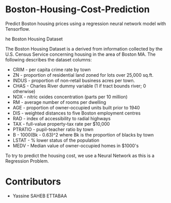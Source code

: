 # Boston-Housing-Cost-Prediction
Predict Boston housing prices using a regression neural network model with Tensorflow.

he Boston Housing Dataset

The Boston Housing Dataset is a derived from information collected by the U.S. Census Service concerning housing in the area of Boston MA. The following describes the dataset columns:

* CRIM - per capita crime rate by town
* ZN - proportion of residential land zoned for lots over 25,000 sq.ft.
* INDUS - proportion of non-retail business acres per town.
* CHAS - Charles River dummy variable (1 if tract bounds river; 0 otherwise)
* NOX - nitric oxides concentration (parts per 10 million)
* RM - average number of rooms per dwelling
* AGE - proportion of owner-occupied units built prior to 1940
* DIS - weighted distances to five Boston employment centres
* RAD - index of accessibility to radial highways
* TAX - full-value property-tax rate per $10,000
* PTRATIO - pupil-teacher ratio by town
* B - 1000(Bk - 0.63)^2 where Bk is the proportion of blacks by town
* LSTAT - % lower status of the population
* MEDV - Median value of owner-occupied homes in $1000's

To try to predict the housing cost, we use a Neural Network as this is a Regression Problem.

# Contributors
* Yassine SAHEB ETTABAA
